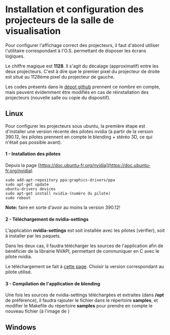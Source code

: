 # Installation et configuration des projecteurs de la salle de visualisation

Pour configurer l'affichage correct des projecteurs, il faut d'abord utiliser l'utilitaire correspondant à l'O.S. permettant de disposer les écrans logiques.

Le chiffre magique est **1128**. Il s'agit du décalage (approximatif) entre les deux projecteurs. C'est à dire que le premier pixel du projecteur de droite est situé au 1128ème pixel du projecteur de gauche.

Les codes présents dans le [dépot github]() prennent ce nombre en compte, mais peuvent évidemment être modifiés en cas de réinstallation des projecteurs (nouvelle salle ou copie du dispositif).

## Linux

Pour configurer les projecteurs sous ubuntu, la première étape est d'installer une version récente des pilotes nvidia (à partir de la version 390.12, les pilotes prennent en compte le blending + stéréo 3D, ce qui n'était pas possible avant). 

#### 1 - Installation des pilotes
Depuis la page [https://doc.ubuntu-fr.org/nvidia](https://doc.ubuntu-fr.org/nvidia)
```
sudo add-apt-repository ppa:graphics-drivers/ppa 
sudo apt-get update 
ubuntu-drivers devices  
sudo apt-get install nvidia-(numéro du pilote)
sudo reboot
```
**Note:** faire en sorte d'avoir au moins la version 390.12!

#### 2 - Téléchargement de nvidia-settings
L'application **nvidia-settings** est soit installée avec les pilotes (vérifier), soit à installer par les paquets.

Dans les deux cas, il faudra télécharger les sources de l'application afin de bénéficier de la librairie NVAPI, permettant de communiquer en C avec le pilote nvidia.

Le téléchargement se fait à [cette page](https://github.com/NVIDIA/nvidia-settings/releases). Choisir la version correspondant au pilote utilisé.

#### 3 - Compilation de l'application de blending
Une fois les sources de nvidia-settings téléchargées et extraites (dans **/opt** de préférence), il faudra rajouter le fichier dans le répertoire **samples**, et modifier le Makefile du répertoire **samples** pour prendre en compte le nouveau fichier (à l'image de )

## Windows
